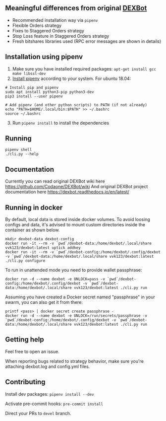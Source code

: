 Meaningful differences from original [DEXBot](https://github.com/Codaone/DEXBot)
--------------------------------------------------------------------------------

* Recommended installation way via `pipenv`
* Flexible Orders strategy
* Fixes to Staggered Orders strategy
* Stop Loss feature in Staggered Orders strategy
* Fresh bitshares libraries used (RPC error messages are shown in details)

Installation using pipenv
-------------------------

1. Make sure you have installed required packages: `apt-get install gcc make libssl-dev`
2. [Install pipenv](https://docs.pipenv.org/) according to your system. For ubuntu 18.04:

```
# Install pip and pipenv
sudo apt install python3-pip python3-dev
pip3 install --user pipenv

# Add pipenv (and other python scripts) to PATH (if not already)
echo "PATH=$HOME/.local/bin:$PATH" >> ~/.bashrc
source ~/.bashrc
```

3. Run `pipenv install` to install the dependencies


Running
-------

```
pipenv shell
./cli.py --help
```

Documentation
-------------

Currently you can read original DEXBot wiki here <https://github.com/Codaone/DEXBot/wiki>
And original DEXBot project documentation here <https://dexbot.readthedocs.io/en/latest/>

Running in docker
-----------------


By default, local data is stored inside docker volumes. To avoid loosing configs and data, it's advised to mount custom
directories inside the container as shown below.

```
mkdir dexbot-data dexbot-config
docker run -it --rm -v `pwd`/dexbot-data:/home/dexbot/.local/share vvk123/dexbot:latest uptick addkey
docker run -it --rm -v `pwd`/dexbot-config:/home/dexbot/.config/dexbot -v `pwd`/dexbot-data:/home/dexbot/.local/share vvk123/dexbot:latest ./cli.py configure
```

To run in unattended mode you need to provide wallet passphrase:

```
docker run -d --name dexbot -e UNLOCK=pass -v `pwd`/dexbot-config:/home/dexbot/.config/dexbot -v `pwd`/dexbot-data:/home/dexbot/.local/share vvk123/dexbot:latest ./cli.py run
```

Assuming you have created a Docker secret named "passphrase" in your swarm, you can also get it from there:

```
printf <pass> | docker secret create passphrase -
docker run -d --name dexbot -e UNLOCK=/run/secrets/passphrase -v `pwd`/dexbot-config:/home/dexbot/.config/dexbot -v `pwd`/dexbot-data:/home/dexbot/.local/share vvk123/dexbot:latest ./cli.py run
```

Getting help
------------

Feel free to open an issue.

When reporting bugs related to strategy behavior, make sure you're attaching dexbot.log and config.yml files.

Contributing
------------

Install dev packages: `pipenv install --dev`

Activate pre-commit hooks: `pre-commit install`

Direct your PRs to `devel` branch.
